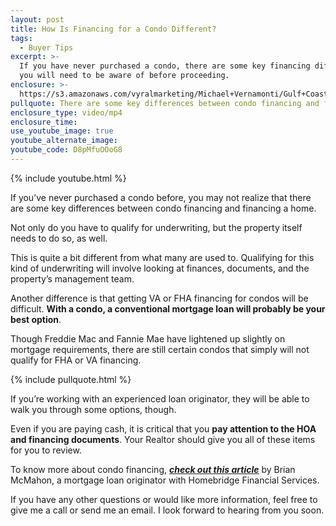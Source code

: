 ```yaml
---
layout: post
title: How Is Financing for a Condo Different?
tags:
  - Buyer Tips
excerpt: >-
  If you have never purchased a condo, there are some key financing differences
  you will need to be aware of before proceeding.
enclosure: >-
  https://s3.amazonaws.com/vyralmarketing/Michael+Vernamonti/Gulf+Coast+Real+Estate+Condo+Financing.mp4
pullquote: There are some key differences between condo financing and financing a home.
enclosure_type: video/mp4
enclosure_time:
use_youtube_image: true
youtube_alternate_image:
youtube_code: D8pMfuOOoG8
---
```



{% include youtube.html %}

If you’ve never purchased a condo before, you may not realize that there are some key differences between condo financing and financing a home.&nbsp;

Not only do you have to qualify for underwriting, but the property itself needs to do so, as well.

This is quite a bit different from what many are used to. Qualifying for this kind of underwriting will involve looking at finances, documents, and the property’s management team.&nbsp;

Another difference is that getting VA or FHA financing for condos will be difficult. **With a condo, a conventional mortgage loan will probably be your best option**.

Though Freddie Mac and Fannie Mae have lightened up slightly on mortgage requirements, there are still certain condos that simply will not qualify for FHA or VA financing.

{% include pullquote.html %}

If you’re working with an experienced loan originator, they will be able to walk you through some options, though.&nbsp;

Even if you are paying cash, it is critical that you **pay attention to the HOA and financing documents**. Your Realtor should give you all of these items for you to review.

To know more about condo financing,&nbsp;<u><em><a href="https://www.homebridge.com/2017/07/11/what-you-want-to-know-about-florida-condo-financing/"><strong>check out this article</strong></a></em></u>&nbsp;by Brian McMahon, a mortgage loan originator with Homebridge Financial Services.&nbsp;

If you have any other questions or would like more information, feel free to give me a call or send me an email. I look forward to hearing from you soon.